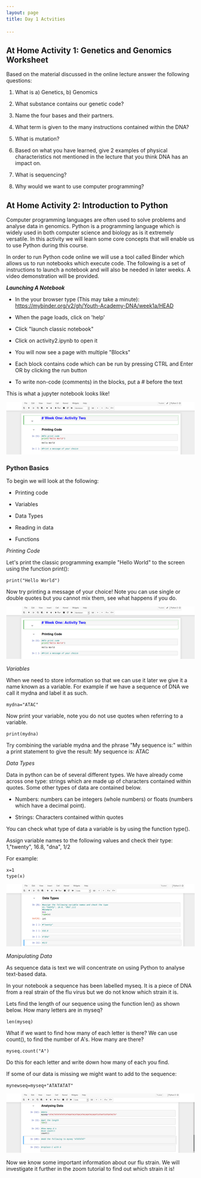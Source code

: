 ```yaml
---
layout: page
title: Day 1 Actvities

---
```

## At Home Activity 1: Genetics and Genomics Worksheet 

Based on the material discussed in the online lecture answer the following questions:

1. What is a) Genetics, b) Genomics

   

   

2. What substance contains our genetic code?

   

3. Name the four bases and their partners.

   

4. What term is given to the many instructions contained within the DNA?

   

5. What is mutation?

   

6. Based on what you have learned, give 2 examples of physical characteristics not mentioned in the lecture that you think DNA has an impact on.

   

7. What is sequencing?

   

8. Why would we want to use computer programming?

   

## At Home Activity 2: Introduction to Python

Computer programming languages are often used to solve problems and analyse data in genomics. Python is a programming language which is widely used in both computer science and biology as is it extremely versatile. In this activity we will learn some core concepts that will enable us to use Python during this course.

In order to run Python code online we will use a tool called Binder which allows us to run notebooks which execute code. The following is a set of instructions to launch a notebook and will also be needed in later weeks. A video demonstration will be provided.


***Launching A Notebook***

-   In the your browser type (This may take a minute):
    https://mybinder.org/v2/gh/Youth-Academy-DNA/week1a/HEAD

-   When the page loads, click on 'help'

-   Click \"launch classic notebook\"

-   Click on activity2.ipynb to open it

-   You will now see a page with multiple \"Blocks\"

-   Each block contains code which can be run by pressing CTRL and Enter
    OR by clicking the run button

-   To write non-code (comments) in the blocks, put a \# before the text

This is what a jupyter notebook looks like!

![](images/printingcode.png)



### Python Basics 

To begin we will look at the following:

-   Printing code

-   Variables

-   Data Types

-   Reading in data

-   Functions



*Printing Code*

 Let's print the classic programming example \"Hello World\" to the screen using the function print():

```{python}
print("Hello World") 
```

Now try printing a message of your choice! Note you can use single or double quotes but you cannot mix them, see what happens if you do.



![](images/printingcode.png)

*Variables*

When we need to store information so that we can use it later we give it a name known as a variable. For example if we have a sequence of DNA we call it mydna and label it as such.

```{python}
mydna="ATAC"
```



Now print your variable, note you do not use quotes when referring to a variable.

```{python}
print(mydna)
```


Try combining the variable mydna and the phrase \"My sequence is:" within a print statement to give the result: My sequence is: ATAC

*Data Types*

Data in python can be of several different types. We have already come across one type: strings which are made up of characters contained within quotes. Some other types of data are contained below.

-   Numbers: numbers can be integers (whole numbers) or floats (numbers
    which have a decimal point).

-   Strings: Characters contained within quotes

You can check what type of data a variable is by using the function type().

Assign variable names to the following values and check their type:
1,\"twenty\", 16.8, \"dna\", 1/2

For example:

```{python}
x=1
type(x)
```



![](images/datatypes.png)



*Manipulating Data*

As sequence data is text we will concentrate on using Python to analyse text-based data.

In your notebook a sequence has been labelled myseq. It is a piece of DNA from a real strain of the flu virus but we do not know which strain it is. 

Lets find the length of our sequence using the function len() as shown below. How many letters are in myseq?

```{python}
len(myseq)
```



What if we want to find how many of each letter is there?
We can use count(), to find the number of A's. How many are there?

```{python}
myseq.count("A")
```


Do this for each letter and write down how many of each you find.

If some of our data is missing we might want to add to the sequence:

```{python}
mynewseq=myseq+"ATATATAT"
```


![](images/analysingdata1.png)


Now we know some important information about our flu strain. We will investigate it further in the zoom tutorial to find out which strain it is! 




